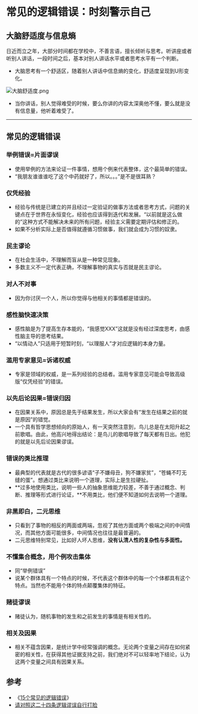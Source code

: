 # 常见的逻辑错误：时刻警示自己

## 大脑舒适度与信息熵



日近而立之年，大部分时间都在学校中，不善言语，擅长倾听与思考。听讲座或者听别人讲话，一段时间之后，基本对别人讲话水平或者思考水平有一个判断。

- 大脑思考有一个舒适区，随着别人讲话中信息熵的变化，舒适度呈现到U形变化。

![大脑舒适度.png](http://pz38o5vs6.bkt.clouddn.com/%E5%A4%A7%E8%84%91%E8%88%92%E9%80%82%E5%BA%A6.png)

- 当你讲话，别人觉得难受的时候，要么你讲的内容太深奥他不懂，要么就是没有信息量，他听着难受了。

------

## 常见的逻辑错误

### 举例错误=片面谬误

- 使用举例的方法来论证一件事情，想用个例来代表整体，这个最简单的错误。
- “我朋友谁谁谁吃了这个中药就好了，所以。。。”是不是很耳熟？

### 仅凭经验

- 经验与传统是已建立的并且经过一定验证的做事方法或者思考方式，问题的关键点在于世界在永恒变化，经验也应该得到迭代和发展。“以前就是这么做的”这种方式不能解决未来的所有问题，经验主义需要定期评估和修正的。
- 如果不分析实际上是否值得就遵循习惯做事，我们就会成为习惯的奴隶。

### 民主谬论

- 在社会生活中，不理解而盲从是一种常见现象。
- 多数主义不一定代表正确，不理解事物的真实与否就是民主谬论。

### 对人不对事

- 因为你讨厌一个人，所以你觉得与他相关的事情都是错误的。

### 感性脑快速决策

- 感性脑是为了提高生存本能的，“我感觉XXX”这就是没有经过深度思考，由感性脑主导的思考结果。
- “以情动人”只适用于短暂时刻，“以理服人”才对应逻辑的本身力量。

### 滥用专家意见=诉诸权威

- 专家是领域的权威，是一系列经验的总结者。滥用专家意见可能会导致高级版“仅凭经验”的错误。

### 以先后论因果=错误归因

- 在因果关系中，原因总是先于结果发生，所以大家会有“发生在结果之前的就是原因”的错觉。 
- 一个具有哲学思想倾向的原始人，有一天突然注意到，鸟儿总是在太阳升起之前歌唱。由此，他高兴地得出结论：是鸟儿的歌唱导致了每天都有日出。他犯的就是以先后论因果谬误。

### 错误的类比推理

- 最典型的代表就是古代的很多谚语“子不嫌母丑，狗不嫌家贫”，“苍蝇不叮无缝的蛋”。想通过类比来说明一个道理，实际上是生拉硬扯。
- **过多地使用类比，说明一些人的抽象思维能力较差，不善于通过概念、判断、推理等形式进行论证，**不用类比，他们便不知道如何去说明一个道理。

### **非黑即白，二元思维**

- 只看到了事物的相反的两面或两端，忽视了其他方面或两个极端之间的中间情况，而其他方面可能很多，中间情况也往往是最普遍的。
- 二元思维特别常见，比如好人坏人思维，**没有认清人性的复杂性与多面性。**

### 不懂集合概念，用个例攻击集体

- 同“举例错误”
- 说某个群体具有一个特点的时候，不代表这个群体中的每一个个体都具有这个特点。当然也不能用个体的特点颠覆集体的特征。

### 赌徒谬误

- 赌徒认为，随机事物的发生和之前发生的事情是有相关性的。

### 相关及因果

- 相关不蕴含因果，是统计学中经常强调的概念。无论两个变量之间存在如何紧密的相关性，在获得其他证据支持之前，我们绝对不可以轻率地下结论，认为这两个变量之间具有因果关系。

## 参考

- 《[15个常见的逻辑错误](https://mp.weixin.qq.com/s?__biz=MzIxNTAzNzU0Ng==&mid=2654603564&idx=3&sn=1e1c59d83136b169de24f0d9a5b390aa&chksm=8c50ca29bb27433f73758ff3d8032c639380b352d883ceec0c74cdfa1c7175ece6c1cfc95e0c&mpshare=1&scene=1&srcid=071585KS5vAho04RMCpM1Ubx#rd)》
- [请对照这二十四条逻辑谬误自行打脸](https://zhuanlan.zhihu.com/p/19837940)